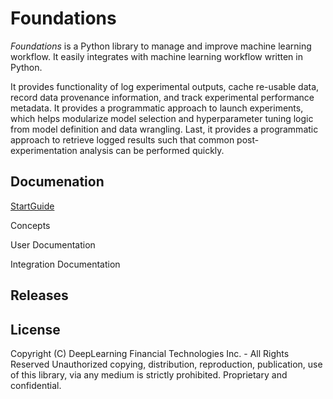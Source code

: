 # Foundations
*Foundations* is a Python library to manage and improve machine learning workflow. It easily integrates with machine learning workflow written in Python.

It provides functionality of log experimental outputs, cache re-usable data, record data provenance information, and track experimental performance metadata. It provides a programmatic approach to launch experiments, which helps modularize model selection and hyperparameter tuning logic from model definition and data wrangling. Last, it provides a programmatic approach to retrieve logged results such that common post-experimentation analysis can be performed quickly.

## Documenation

[StartGuide](documentation/STARTGUIDE.md)

Concepts

User Documentation

Integration Documentation

## Releases


## License

Copyright (C) DeepLearning Financial Technologies Inc. - All Rights Reserved
Unauthorized copying, distribution, reproduction, publication, use of this library, via any medium is strictly prohibited. Proprietary and confidential.
